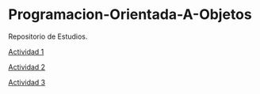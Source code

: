 # Programacion-Orientada-A-Objetos
Repositorio de Estudios.

[Actividad 1](./SETUP/README.md)

[Actividad 2](./Actividad2.md)

[Actividad 3](./Actividad3.md)
